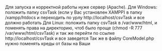 Для запуска и корректной работы нуже сервер (Apache). Для Windows: положить папку csvTask (если у Вас установлен XAMPP) в папку /xampp/htdocs и переходить по урлу http://localhost/csvTask и все должно работать
Для Linux: положить папку csvTask в /var/www/html, и поменять права на директорию, чтоб было проще (chmod -R 777 /var/www/html/csvTask) и так же перейти по ссылке http://localhost/csvTask и все заведется 
Так же в файлу CoreModel.php нужно поменять креды от базы на Ваши
